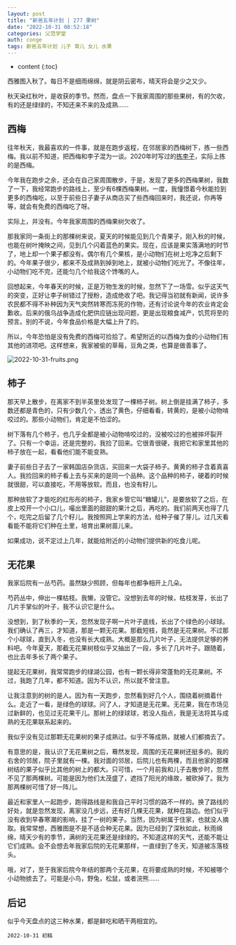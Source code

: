 ```yaml
---
layout: post
title: "新爸五年计划 | 277 果树"
date: "2022-10-31 08:52:18"
categories: 父范学堂
auth: conge
tags: 新爸五年计划 儿子 育儿 女儿 水果
---
```

* content
{:toc}

西雅图入秋了。每日不是细雨绵绵，就是阴云密布，晴天将会是少之又少。

秋天染红秋叶，是收获的季节。然而，盘点一下我家周围的那些果树，有的欠收，有的还是绿绿的，不知还来不来的及成熟……





## 西梅

往年秋天，我最喜欢的一件事，就是在跑步返程，在邻居家的西梅树下，拣一些西梅。我以前不知道，把西梅和李子混为一谈。2020年时写过的[拣李子](https://conge.github.io/2020/09/05/xin-ba-wu-nian-ji-hua-166-jian-guo-zi-(-er-)-li-zi/)，实际上拣的是西梅。

今年我在跑步之余，还会在自己家周围散步，于是，发现了更多的西梅果树，我数了一下，我经常跑步的路线上，至少有6棵西梅果树。一度，我憧憬着今秋能捡到更多的西梅吃，以至于前些日子妻子从商店买了些西梅回来时，我还说，你再等等，就会有免费的西梅吃了呀。

实际上，并没有。今年我家周围的西梅果树欠收了。

那我家同一条街上的那棵树来说，夏天的时候能见到几个青果子，刚入秋的时候，也能在树叶掩映之间，见到几个闪着蓝色的果实。现在，应该是果实落满地的时节了，地上却一个果子都没有。偶尔有几个果核，是小动物们在树上吃净之后剩下的。今年果子很少，都来不及成熟到掉到地上，就被小动物们吃光了。不像往年，小动物们吃不完，还能匀几个给我这个馋嘴的人。

回想起来，今年春天的时候，正是万物生发的时候，忽然下了一场雪。似乎这天气的突变，正好让李子树错过了授粉，造成绝收了吧。我记得当初就有新闻，说许多农民都不得不补种因为天气突然转寒而冻死的作物，还有讨论说今年的农业肯定会歉收。后来的俄乌战争造成化肥供应链出现问题，更是出现粮食减产，饥荒将至的预言。别的不说，今年食品价格是大幅上升了的。

所以，今年恐怕是没有免费的西梅可捡拾了。希望附近的以西梅为食的小动物们有其他的进项吧。这样想来，我家被偷的草莓，豆角之类，也算是做善事了。

![2022-10-31-fruits.png](https://s2.loli.net/2022/11/01/SbTnVjpPIY4au2A.png)

## 柿子

那天早上散步，在离家不到半英里处发现了一棵柿子树。树上倒是挂满了柿子，多数还都是青色的，只有少数几个，透出了黄色，仔细看看，转黄的，是被小动物啃咬过的。那些小动物们，肯定是不怕涩的。

树下落有几个柿子，也几乎全都是被小动物啃咬过的，没被咬过的也被摔坏裂开了。只有一个幸运，还是完整的，我捡了回来。它很青很硬，我把它和家里其他的柿子放在一起，看看他们能不能变熟。

妻子前些日子去了一家韩国店杂货店，买回来一大袋子柿子。黄黄的柿子含着真喜人。我捡回来的柿子看上去与买来的是同一个品种。这个品种的柿子，硬着的时候就很甜，可以直接吃，不用等放软。而且，也没有籽儿。

那种放软了才能吃的红彤彤的柿子，我家乡管它叫“糖罐儿”，是要放软了之后，在皮上咬开一个小口儿，嘬出里面的甜甜的果汁之后，再吃的。我们前两天也得了几个，吃完之后留了几个籽儿。我按照网上学来的方法，给种子催了芽儿。过几天看看能不能将它们种在土里，培育出果树苗儿来。

如果成功，说不定过上几年，就能给附近的小动物们提供新的吃食儿呢。

## 无花果

我家后院有一丛芍药。虽然缺少照顾，但每年也都争相开上几朵。

芍药丛中，伸出一棵枯枝。我懒，没管它。没想到去年的时候，枯枝发芽，长出了几片手掌似的叶子，我不认识它是什么。

没想到，到了秋季的一天，忽然发现子啊一片叶子底线，长出了个绿色的小球球。我们确认了再三，才知道，那是一颗无花果。那截短枝，竟然是无花果树。不过那个小球球，直到入冬，也没有长大成熟。大概是那么几片叶子，无法提供足够的养料吧。今年夏天，那截无花果树枝似乎又抽出了一段，多长了几片叶子。跟随着，也比去年多长了两个果子。

提起无花果树，我常常跑步的绿湖公园，也有一颗长得非常蓬勃的无花果树。不过，我跑了几年，都不知道。因为不认识，所以就不曾注意。

让我注意到的树的是人。因为有一天跑步，忽然看到好几个人，围绕着树摘着什么。走近了一看，是绿色的球球。问了人，才知道是无花果。无花果，我在市场见过新鲜的，也见过无花果干儿。那树上的绿球球，若没人指点，我是无法将其与成熟的无花果联系起来的。

我似乎没有见过那颗无花果树的果子成熟过。似乎不等成熟，就被人们都摘去了。

有意思的是，我认识了无花果树之后，蓦然发现，周围的无花果树还挺多的。我的右舍的邻居，院子里就有一棵。我对面的邻居，后院儿也有两棵，而且他家的那棵树结的果子似乎比其他的树上的都大。只可惜，一个月前我和儿子去散步时，忽然不见了那两棵树。可能是因为他们太茂盛了，遮挡了阳光的缘故，被砍掉了。我为那两棵树可惜了好一阵儿。

最近和家里人一起跑步，跑得路线是和我自己平时习惯的路不一样的。换了路线的好处，就是忽然发现，离家没几步远，还有好几棵无花果，就种在路边。他们似乎没有收到早春寒潮的影响，挂了一树的果子。当然，因为树属于住家，也就没人摘取。我常常想，西雅图是不是不适合种无花果。因为已经到了深秋如此，秋雨绵绵，晴天少有的季节，满树的无花果还是绿绿的。不知道这样的天气，还能不能让它们成熟。会不会想去年我家后院的无花果那样，一直绿到了冬天，知道被冻落枝头。

哦，对了，至于我家后院今年结的那两个无花果，在将要成熟的时候，不知被哪个小动物掳去了。可能是小鸟，野兔，松鼠，或者浣熊……

## 后记

似乎今天盘点的这三种水果，都是鲜吃和晒干两相宜的。

```
2022-10-31 初稿
```

